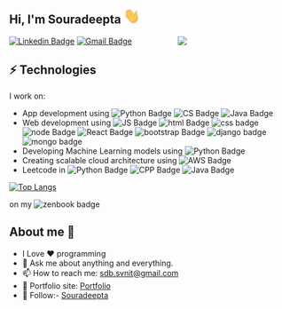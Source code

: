 <h2> Hi, I'm Souradeepta <img src="https://raw.githubusercontent.com/ABSphreak/ABSphreak/master/gifs/Hi.gif" width="30px"> </h2>

<img align='right' src='https://user-images.githubusercontent.com/5713670/87202985-820dcb80-c2b6-11ea-9f56-7ec461c497c3.gif' width='200"'>

[![Linkedin Badge](https://img.shields.io/badge/-souradeepta-blue?style=flat-square&logo=Linkedin&logoColor=white&link=https://www.linkedin.com/in/minalvaity/)](https://www.linkedin.com/in/souradeepta/) 
[![Gmail Badge](https://img.shields.io/badge/-sdb.svnit@gmail.com-c14438?style=flat-square&logo=Gmail&logoColor=white&link=mailto:minal.vaity95@gmail.com)](mailto:sdb.svnit@gmail.com)


## ⚡ Technologies
I work on:
- App development using ![Python Badge](https://img.shields.io/badge/python-%233776AB.svg?&style=for-the-badge&logo=python&logoColor=white)
![CS Badge](https://img.shields.io/badge/c%20sharp-%23239120.svg?&style=for-the-badge&logo=c%20sharp&logoColor=white)
![Java Badge](https://img.shields.io/badge/java-%23ED8B00.svg?&style=for-the-badge&logo=java&logoColor=white)
- Web development using ![JS Badge](https://img.shields.io/badge/javascript-%23F7DF1E.svg?&style=for-the-badge&logo=javascript&logoColor=black)
![html Badge](https://img.shields.io/badge/html5%20-%23E34F26.svg?&style=for-the-badge&logo=html5&logoColor=white)
![css badge](https://img.shields.io/badge/css3%20-%231572B6.svg?&style=for-the-badge&logo=css3&logoColor=white)
![node Badge](https://img.shields.io/badge/node.js%20-%2343853D.svg?&style=for-the-badge&logo=node.js&logoColor=white)
![React Badge](https://img.shields.io/badge/react%20-%2320232a.svg?&style=for-the-badge&logo=react&logoColor=%2361DAFB)
![bootstrap Badge](https://img.shields.io/badge/bootstrap%20-%23563D7C.svg?&style=for-the-badge&logo=bootstrap&logoColor=white)
![django badge](https://img.shields.io/badge/django%20-%23092E20.svg?&style=for-the-badge&logo=django&logoColor=white)
![mongo badge](https://img.shields.io/badge/MongoDB-%234ea94b.svg?&style=for-the-badge&logo=mongodb&logoColor=white)
- Developing Machine Learning models using ![Python Badge](https://img.shields.io/badge/python-%233776AB.svg?&style=for-the-badge&logo=python&logoColor=white)
- Creating scalable cloud architecture using ![AWS Badge](https://img.shields.io/badge/Amazon%20AWS-%23232F3E?logo=amazon-aws&logoColor=white&style=for-the-badge)
- Leetcode in ![Python Badge](https://img.shields.io/badge/python-%233776AB.svg?&style=for-the-badge&logo=python&logoColor=white)
![CPP Badge](https://img.shields.io/badge/c++%20-%2300599C.svg?&style=for-the-badge&logo=c%2B%2B&logoColor=white)
![Java Badge](https://img.shields.io/badge/java-%23ED8B00.svg?&style=for-the-badge&logo=java&logoColor=white)

[![Top Langs](https://github-readme-stats.vercel.app/api/top-langs/?username=souradeepta&layout=compact)](https://github.com/anuraghazra/github-readme-stats)

on my ![zenbook badge](https://img.shields.io/badge/windows-asus%20zenbook%203-%230078D6.svg?&style=for-the-badge&logo=windows&logoColor=white)

## About me 🤔
- I Love ❤️ programming
- 💬 Ask me about anything and everything.
- 📫 How to reach me: sdb.svnit@gmail.com
- 🎯 Portfolio site: [Portfolio](https://souradeepta.github.io)
- 🔔 Follow:- [Souradeepta](https://www.instagram.com/daft_wanderer)

